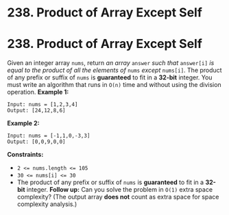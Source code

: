 # 238. Product of Array Except Self

# 238. Product of Array Except Self
Given an integer array `nums`, return *an array* `answer` *such that* `answer[i]` *is equal to the product of all the elements of* `nums` *except* `nums[i]`.
The product of any prefix or suffix of `nums` is **guaranteed** to fit in a **32-bit** integer.
You must write an algorithm that runs in `O(n)` time and without using the division operation.
**Example 1:**
```
Input: nums = [1,2,3,4]
Output: [24,12,8,6]
```
**Example 2:**
```
Input: nums = [-1,1,0,-3,3]
Output: [0,0,9,0,0]
```
**Constraints:**
- `2 <= nums.length <= 105`
- `30 <= nums[i] <= 30`
- The product of any prefix or suffix of `nums` is **guaranteed** to fit in a **32-bit** integer.
**Follow up:** Can you solve the problem in `O(1)` extra space complexity? (The output array **does not** count as extra space for space complexity analysis.)